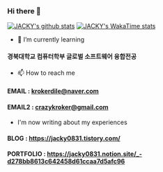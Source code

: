 ### Hi there 👋
[![JACKY's github stats](https://github-readme-stats.vercel.app/api?username=krokerdile)](https://github.com/krokerdile/github-readme-stats)
[![JACKY's WakaTime stats](https://github-readme-stats.vercel.app/api/wakatime?username=krokerdile)](https://github.com/anuraghazra/github-readme-stats)

<!--
**krokerdile/krokerdile** is a ✨ _special_ ✨ repository because its `README.md` (this file) appears on your GitHub profile.

Here are some ideas to get you started:


- 🔭 I’m currently working on ...
- 🌱 I’m currently learning ...
## 경북대학교 컴퓨터학부 글로벌 소프트웨어 융합전공
- 👯 I’m looking to collaborate on ...
- 🤔 I’m looking for help with ...
- 💬 Ask me about ...
- 📫 How to reach me: ...
- 😄 Pronouns: ...
- ⚡ Fun fact: ...
-->

- 🌱 I’m currently learning
#### 경북대학교 컴퓨터학부 글로벌 소프트웨어 융합전공

- 📫 How to reach me
#### EMAIL : krokerdile@naver.com
#### EMAIL2 : crazykroker@gmail.com

- I'm now writing about my experiences 
#### BLOG : https://jacky0831.tistory.com/
#### PORTFOLIO : https://jacky0831.notion.site/_-d278bb8613c642458d61ccaa7d5afc96
